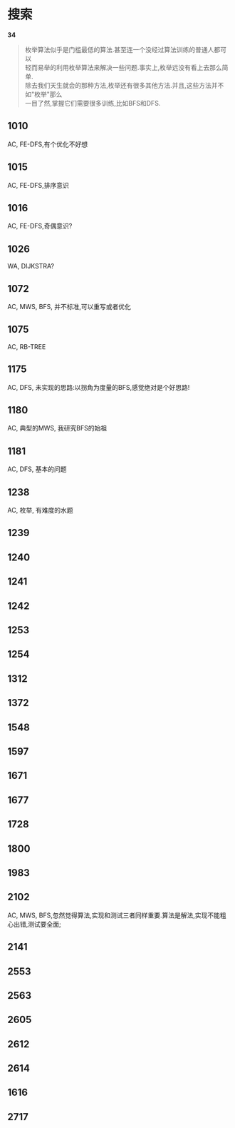 # 搜索
**34**

> 枚举算法似乎是门槛最低的算法.甚至连一个没经过算法训练的普通人都可以</br>
> 轻而易举的利用枚举算法来解决一些问题.事实上,枚举远没有看上去那么简单.</br>
> 除去我们天生就会的那种方法,枚举还有很多其他方法.并且,这些方法并不如"枚举"那么</br>
> 一目了然,掌握它们需要很多训练,比如BFS和DFS.

## 1010
AC, FE-DFS,有个优化不好想

## 1015
AC, FE-DFS,排序意识

## 1016
AC, FE-DFS,奇偶意识?

## 1026
WA, DIJKSTRA?

## 1072
AC, MWS, BFS, 并不标准,可以重写或者优化

## 1075
AC, RB-TREE

## 1175
AC, DFS, 未实现的思路:以拐角为度量的BFS,感觉绝对是个好思路!

## 1180
AC, 典型的MWS, 我研究BFS的始祖

## 1181
AC, DFS, 基本的问题

## 1238
AC, 枚举, 有难度的水题

## 1239
## 1240
## 1241
## 1242
## 1253
## 1254
## 1312
## 1372
## 1548
## 1597
## 1671
## 1677
## 1728
## 1800
## 1983
## 2102
AC, MWS, BFS,忽然觉得算法,实现和测试三者同样重要.算法是解法,实现不能粗心出错,测试要全面;

## 2141
## 2553
## 2563
## 2605
## 2612
## 2614
## 1616
## 2717
